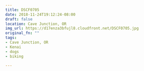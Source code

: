 ```yaml
---
title: DSCF0705
date: 2018-11-24T19:12:24-08:00
draft: false
location: Cave Junction, OR
img_url: https://d17enza3bfujl8.cloudfront.net/DSCF0705.jpg
original_fn: ""
tags:
- Cave Junction, OR
- Kenai
- dogs
- biking

---
```

